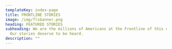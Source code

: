 ```yaml
---
templateKey: index-page
title: FRONTLINE STORIES
image: /img/flsbanner.png
heading: FEATURED STORIES
subheading: We are the millions of Americans at the Frontline of this crisis.
  Our stories deserve to be heard.
description: ""
---
```


